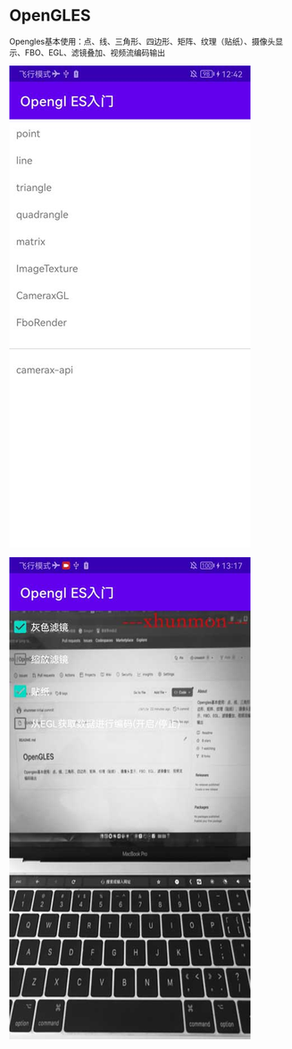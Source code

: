 # OpenGLES
Opengles基本使用：点、线、三角形、四边形、矩阵、纹理（贴纸）、摄像头显示、FBO、EGL、滤镜叠加、视频流编码输出


![](./doc/1.jpg)

![](./doc/2.jpg)

